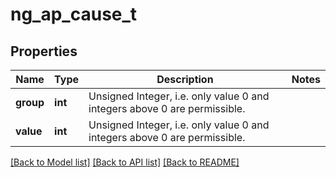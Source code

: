 # ng_ap_cause_t

## Properties
Name | Type | Description | Notes
------------ | ------------- | ------------- | -------------
**group** | **int** | Unsigned Integer, i.e. only value 0 and integers above 0 are permissible. | 
**value** | **int** | Unsigned Integer, i.e. only value 0 and integers above 0 are permissible. | 

[[Back to Model list]](../README.md#documentation-for-models) [[Back to API list]](../README.md#documentation-for-api-endpoints) [[Back to README]](../README.md)


